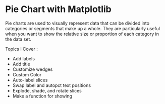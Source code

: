 # Pie Chart with Matplotlib
Pie charts are used to visually represent data that can be divided into categories or segments that make up a whole. They are particularly useful when you want to show the relative size or proportion of each category in the data set.

Topics I Cover :
 - Add labels
 - Add title
 - Customize wedges
 - Custom Color
 - Auto-label slices
 - Swap label and autopct text positions
 - Explode, shade, and rotate slices
 - Make a function for showing
